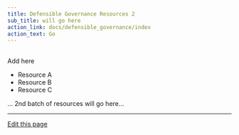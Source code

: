 ```yaml
---
title: Defensible Governance Resources 2
sub_title: will go here
action_link: docs/defensible_governance/index
action_text: Go
---
```


## 

Add here

- Resource A
- Resource B
- Resource C

... 2nd batch of resources will go here...

----
[Edit this page](https://github.com/the-cyber-boardroom/cbr-custom--defensible-governance/edit/dev/cbr__defensible_governance/custom/cbr_content/en/web-site/home-page/card-2.md)


